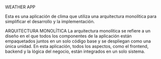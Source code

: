 
WEATHER APP

Esta es una aplicación de clima que utiliza una arquitectura monolítica para simplificar el desarrollo y la implementación.

ARQUITECTURA MONOLÍTICA 
La arquitectura monolítica se refiere a un diseño en el que todos los componentes de la aplicación están empaquetados juntos en un solo código base y se despliegan como una única unidad. 
En esta aplicación, todos los aspectos, como el frontend, backend y la lógica del negocio, están integrados en un solo sistema.
